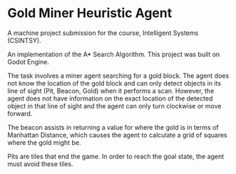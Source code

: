 # Gold Miner Heuristic Agent
A machine project submission for the course, Intelligent Systems (CSINTSY).

An implementation of the A* Search Algorithm. This project was built on Godot Engine.

The task involves a miner agent searching for a gold block. The agent does not know the location of the gold block and can only detect objects in its line of sight (Pit, Beacon, Gold) when it performs a scan. However, the agent does not have information on the exact location of the detected object in that line of sight and the agent can only turn clockwise or move forward.

The beacon assists in returning a value for where the gold is in terms of Manhattan Distance, which causes the agent to calculate a grid of squares where the gold might be. 

Pits are tiles that end the game. In order to reach the goal state, the agent must avoid these tiles.
